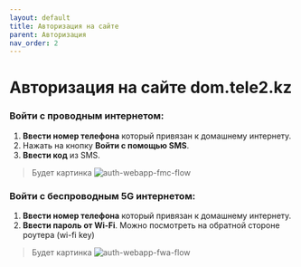 ```yaml
---
layout: default
title: Авторизация на сайте
parent: Авторизация
nav_order: 2
---
```


# Авторизация на сайте dom.tele2.kz

### Войти с проводным интернетом:

1. **Ввести номер телефона** который привязан к домашнему интернету.
2. Нажать на кнопку **Войти с помощью SMS**.
3. **Ввести код** из SMS.

> Будет картинка
![auth-webapp-fmc-flow](TBC.PIC)

### Войти с беспроводным 5G интернетом:

1. **Ввести номер телефона** который привязан к домашнему интернету.
2. **Ввести пароль от Wi-Fi**. Можно посмотреть на обратной стороне роутера (wi-fi key)

> Будет картинка
![auth-webapp-fwa-flow](TBC.PIC)
